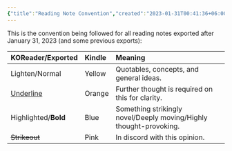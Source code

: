 ```yaml
---
{"title":"Reading Note Convention","created":"2023-01-31T00:41:36+06:00","updated":"2023-12-26T10:33:27+06:00","dg-publish":true,"tags":["reading-convention"],"dg-metatags":{"description":"This is the convention being followed for all reading notes exported after January 31, 2023","og:description":"This is the convention being followed for all reading notes exported after January 31, 2023"},"dg-note-icon":3,"dg-path":"Reading/Reading Note Convention.md","permalink":"/reading/reading-note-convention/","metatags":{"description":"This is the convention being followed for all reading notes exported after January 31, 2023","og:description":"This is the convention being followed for all reading notes exported after January 31, 2023"},"dgPassFrontmatter":true,"noteIcon":3}
---
```


This is the convention being followed for all reading notes exported after January 31, 2023 (and some previous exports):

| KOReader/Exported | Kindle | Meaning |
| :--- | :--- | :--- |
| Lighten/Normal | Yellow | Quotables, concepts, and general ideas. |
| <u>Underline</u> | Orange | Further thought is required on this for clarity. |
| Highlighted/**Bold** | Blue | Something strikingly novel/Deeply moving/Highly thought-provoking. |
| ~~Strikeout~~ | Pink | In discord with this opinion. |

